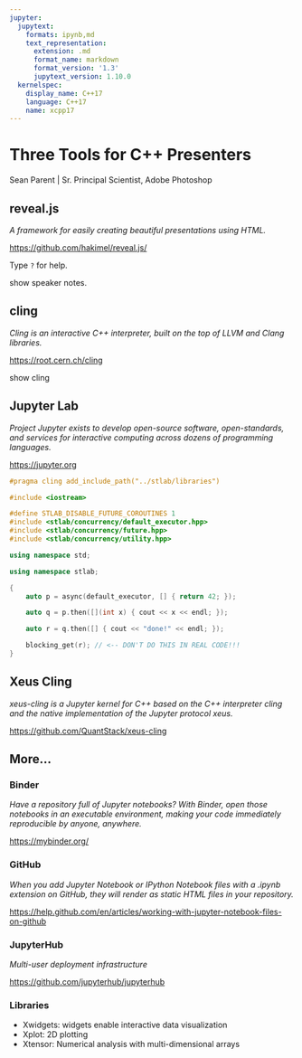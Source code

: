 ```yaml
---
jupyter:
  jupytext:
    formats: ipynb,md
    text_representation:
      extension: .md
      format_name: markdown
      format_version: '1.3'
      jupytext_version: 1.10.0
  kernelspec:
    display_name: C++17
    language: C++17
    name: xcpp17
---
```


<!-- #region slideshow={"slide_type": "slide"} -->
# Three Tools for C++ Presenters
<!-- #endregion -->

<!-- #region slideshow={"slide_type": "fragment"} -->
Sean Parent | Sr. Principal Scientist, Adobe Photoshop
<!-- #endregion -->

<!-- #region slideshow={"slide_type": "slide"} -->
## reveal.js

_A framework for easily creating beautiful presentations using HTML._

https://github.com/hakimel/reveal.js/
<!-- #endregion -->

<!-- #region slideshow={"slide_type": "fragment"} -->
Type `?` for help.
<!-- #endregion -->

<!-- #region slideshow={"slide_type": "notes"} -->
show speaker notes.
<!-- #endregion -->

<!-- #region slideshow={"slide_type": "slide"} -->
## cling

_Cling is an interactive C++ interpreter, built on the top of LLVM and Clang libraries._

https://root.cern.ch/cling
<!-- #endregion -->

<!-- #region slideshow={"slide_type": "notes"} -->
show cling
<!-- #endregion -->

<!-- #region slideshow={"slide_type": "slide"} -->
## Jupyter Lab

_Project Jupyter exists to develop open-source software, open-standards, and services for interactive computing across dozens of programming languages._

https://jupyter.org
<!-- #endregion -->

```c++ slideshow={"slide_type": "skip"}
#pragma cling add_include_path("../stlab/libraries")
```

```c++ slideshow={"slide_type": "skip"}
#include <iostream>

#define STLAB_DISABLE_FUTURE_COROUTINES 1
#include <stlab/concurrency/default_executor.hpp>
#include <stlab/concurrency/future.hpp>
#include <stlab/concurrency/utility.hpp>
```

```c++ slideshow={"slide_type": "skip"}
using namespace std;
```

```c++ slideshow={"slide_type": "skip"}
using namespace stlab;
```

```c++ slideshow={"slide_type": "slide"}
{
    auto p = async(default_executor, [] { return 42; });

    auto q = p.then([](int x) { cout << x << endl; });

    auto r = q.then([] { cout << "done!" << endl; });

    blocking_get(r); // <-- DON'T DO THIS IN REAL CODE!!!
}
```

<!-- #region slideshow={"slide_type": "slide"} -->
## Xeus Cling

_xeus-cling is a Jupyter kernel for C++ based on the C++ interpreter cling and the native implementation of the Jupyter protocol xeus._

https://github.com/QuantStack/xeus-cling
<!-- #endregion -->

<!-- #region slideshow={"slide_type": "slide"} -->
## More...

### Binder

_Have a repository full of Jupyter notebooks? With Binder, open those notebooks in an executable environment, making your code immediately reproducible by anyone, anywhere._

https://mybinder.org/

### GitHub

_When you add Jupyter Notebook or IPython Notebook files with a .ipynb extension on GitHub, they will render as static HTML files in your repository._

https://help.github.com/en/articles/working-with-jupyter-notebook-files-on-github
<!-- #endregion -->

<!-- #region slideshow={"slide_type": "slide"} -->
### JupyterHub

_Multi-user deployment infrastructure_

https://github.com/jupyterhub/jupyterhub

### Libraries

- Xwidgets: widgets enable interactive data visualization
- Xplot: 2D plotting
- Xtensor: Numerical analysis with multi-dimensional arrays
<!-- #endregion -->
